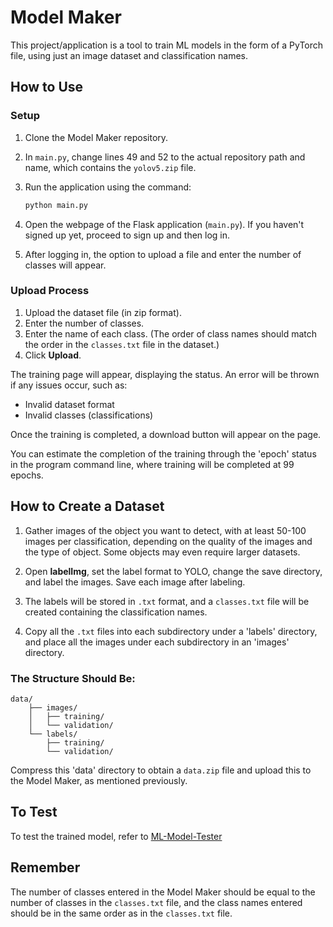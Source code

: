 # Model Maker

This project/application is a tool to train ML models in the form of a PyTorch file, using just an image dataset and classification names.

## How to Use

### Setup

1. Clone the Model Maker repository.
2. In `main.py`, change lines 49 and 52 to the actual repository path and name, which contains the `yolov5.zip` file.
3. Run the application using the command:
   ```bash
   python main.py
   ```
4. Open the webpage of the Flask application (`main.py`). If you haven't signed up yet, proceed to sign up and then log in.

5. After logging in, the option to upload a file and enter the number of classes will appear.

### Upload Process

1. Upload the dataset file (in zip format).
2. Enter the number of classes.
3. Enter the name of each class. (The order of class names should match the order in the `classes.txt` file in the dataset.)
4. Click **Upload**.

The training page will appear, displaying the status. An error will be thrown if any issues occur, such as:
- Invalid dataset format
- Invalid classes (classifications)

Once the training is completed, a download button will appear on the page. 

You can estimate the completion of the training through the 'epoch' status in the program command line, where training will be completed at 99 epochs.

## How to Create a Dataset

1. Gather images of the object you want to detect, with at least 50-100 images per classification, depending on the quality of the images and the type of object. Some objects may even require larger datasets.

2. Open **labelImg**, set the label format to YOLO, change the save directory, and label the images. Save each image after labeling.

3. The labels will be stored in `.txt` format, and a `classes.txt` file will be created containing the classification names.

4. Copy all the `.txt` files into each subdirectory under a 'labels' directory, and place all the images under each subdirectory in an 'images' directory.

### The Structure Should Be:

```
data/
    ├── images/
    │   ├── training/
    │   └── validation/
    └── labels/
        ├── training/
        └── validation/
```

Compress this 'data' directory to obtain a `data.zip` file and upload this to the Model Maker, as mentioned previously.

## To Test

To test the trained model, refer to [ML-Model-Tester](https://github.com/kayaljeet/ML-Model-Tester.git)

## Remember

The number of classes entered in the Model Maker should be equal to the number of classes in the `classes.txt` file, and the class names entered should be in the same order as in the `classes.txt` file.
